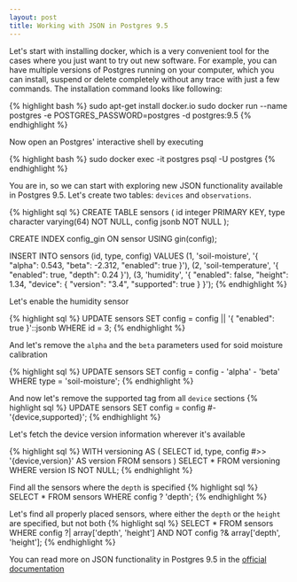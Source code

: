 ```yaml
---
layout: post
title: Working with JSON in Postgres 9.5
---
```


Let's start with installing docker, which is a very convenient tool for the cases where you just want to try out new software. For example,
you can have multiple versions of Postgres running on your computer, which you can install, suspend or delete completely without any trace with just a few commands.
The installation command looks like following:

{% highlight bash %}
sudo apt-get install docker.io
sudo docker run --name postgres -e POSTGRES_PASSWORD=postgres -d postgres:9.5
{% endhighlight %}

Now open an Postgres' interactive shell by executing

{% highlight bash %}
sudo docker exec -it postgres psql -U postgres
{% endhighlight %}

You are in, so we can start with exploring new JSON functionality available in Postgres 9.5. Let's create two tables: `devices` and `observations`.

{% highlight sql %}
CREATE TABLE sensors (
    id     integer PRIMARY KEY,
    type   character varying(64) NOT NULL,
    config jsonb NOT NULL
);

CREATE INDEX config_gin ON sensor USING gin(config);

INSERT INTO sensors (id, type, config)
     VALUES (1, 'soil-moisture',    '{ "alpha": 0.543, "beta": -2.312, "enabled": true }'),
            (2, 'soil-temperature', '{ "enabled": true, "depth": 0.24 }'),
            (3, 'humidity', '{ "enabled": false, "height": 1.34, "device": { "version": "3.4", "supported": true } }');
{% endhighlight %}

Let's enable the humidity sensor

{% highlight sql %}
UPDATE sensors
   SET config = config || '{ "enabled": true }'::jsonb
 WHERE id = 3;
{% endhighlight %}

And let's remove the `alpha` and the `beta` parameters used for soid moisture calibration

{% highlight sql %}
UPDATE sensors
   SET config = config - 'alpha' - 'beta'
 WHERE type = 'soil-moisture';
{% endhighlight %}

And now let's remove the supported tag from all `device` sections
{% highlight sql %}
UPDATE sensors
   SET config = config #- '{device,supported}';
{% endhighlight %}

Let's fetch the device version information wherever it's available

{% highlight sql %}
WITH versioning AS (
    SELECT id, type, config #>> '{device,version}' AS version
      FROM sensors
)
SELECT *
  FROM versioning
 WHERE version IS NOT NULL;
{% endhighlight %}

Find all the sensors where the `depth` is specified
{% highlight sql %}
SELECT *
  FROM sensors
 WHERE config ? 'depth';
{% endhighlight %}

Let's find all properly placed sensors, where either the `depth` or the `height` are specified, but not both
{% highlight sql %}
SELECT *
  FROM sensors
 WHERE config ?| array['depth', 'height']
   AND NOT config ?& array['depth', 'height'];
{% endhighlight %}

You can read more on JSON functionality in Postgres 9.5 in the [official documentation](http://www.postgresql.org/docs/9.5/static/functions-json.html)